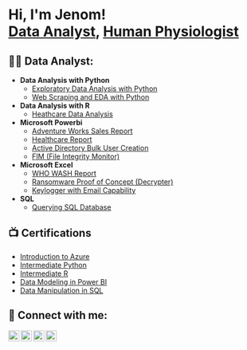<h1>Hi, I'm Jenom! <br/><a href="https://github.com/joshmadakor1">Data Analyst</a>, <a href="https://www.linkedin.com/in/joshmadakor/">Human Physiologist</a>

<h2>👨‍💻 Data Analyst:</h2>

- <b>Data Analysis with Python</b>
  - [Exploratory Data Analysis with Python](https://github.com/Jenom75/Python-Projects/blob/main/Healthcare%20Dataset-by-paul-ibrahim-jenom.ipynb)
  - [Web Scraping and EDA with Python](https://github.com/Jenom75/Python-Web-scraping-and-EDA-by-Ibrahim-Paul-Jenom/blob/main/Paul_Ibrahim_Jenom_Largest_companies_in_the_United_States_by_Revenue_(2024).ipynb)
- <b>Data Analysis with R</b>
  - [Heathcare Data Analysis](https://github.com/Jenom75/Other-Projects/blob/main/R%20%20GROUP%20PRESENTATION(2).R) 
- <b>Microsoft Powerbi</b>
  - [Adventure Works Sales Report](https://app.powerbi.com/groups/6eab2570-7c4f-4c04-a2b8-fc46c0b9ca45/reports/18a75105-0f08-4bd7-91d2-d71bf1d13c3d/f948868d3f284db1b48a?experience=power-bi&clientSideAuth=0)
  - [Healthcare Report](https://app.powerbi.com/groups/6eab2570-7c4f-4c04-a2b8-fc46c0b9ca45/reports/ad87250e-53ca-4830-af35-a6f70d9ae968/c6503d088d86cb209909?experience=power-bi&clientSideAuth=0)
  - [Active Directory Bulk User Creation](https://github.com/joshmadakor1/AD_PS)
  - [FIM (File Integrity Monitor)](https://github.com/joshmadakor1/PowerShell-Integrity-FIM)
- <b>Microsoft Excel</b>
  - [WHO WASH Report](https://github.com/joshmadakor1/EncrypterPOC)
  - [Ransomware Proof of Concept (Decrypter)](https://github.com/joshmadakor1/DecrypterPOC)
  - [Keylogger with Email Capability](https://github.com/joshmadakor1/Key-Logger-With-Email)
- <b>SQL</b>
  - [Querying SQL Database](https://github.com/Jenom75/Other-Projects/blob/main/ibrahim%20paul%20jenom-sql%20assignment.sql)

<h2>📺 Certifications</h2>

- [Introduction to Azure](https://www.datacamp.com/completed/statement-of-accomplishment/course/5935153c662d3e42c8073fe7c216c341081e7005)
- [Intermediate Python](https://www.datacamp.com/completed/statement-of-accomplishment/course/35ded61f2a1258c87ec2ef46e2061f0b6694e4e6)
- [Intermediate R](https://www.datacamp.com/completed/statement-of-accomplishment/course/69cea9080656e4f41ea47e149838e51f75130f1d)
- [Data Modeling in Power BI](https://www.datacamp.com/completed/statement-of-accomplishment/course/d2a80d938ca988684bdf944d2494c59824d839fe)
- [Data Manipulation in SQL](https://www.datacamp.com/completed/statement-of-accomplishment/course/b1eb8c78e98f29d6e46076f329615d0c97d98f68)

<h2> 🤳 Connect with me:</h2>

[<img align="left" alt="JoshMadakor | YouTube" width="22px" src="https://cdn.jsdelivr.net/npm/simple-icons@v3/icons/youtube.svg" />][youtube]
[<img align="left" alt="JoshMadakor | Twitter" width="22px" src="https://cdn.jsdelivr.net/npm/simple-icons@v3/icons/twitter.svg" />][twitter]
[<img align="left" alt="JoshMadakor | LinkedIn" width="22px" src="https://cdn.jsdelivr.net/npm/simple-icons@v3/icons/linkedin.svg" />][linkedin]
[<img align="left" alt="JoshMadakor | Instagram" width="22px" src="https://cdn.jsdelivr.net/npm/simple-icons@v3/icons/instagram.svg" />][instagram]

[twitter]: https://twitter.com/joshmadakor
[youtube]: https://www.youtube.com/c/joshmadakor
[instagram]: https://www.instagram.com/joshmadakor/
[linkedin]: https://linkedin.com/in/joshmadakor

<!--
**joshmadakor1/joshmadakor1** is a ✨ _special_ ✨ repository because its `README.md` (this file) appears on your GitHub profile.

Here are some ideas to get you started:

- 🔭 I’m currently working on ...
- 🌱 I’m currently learning ...
- 👯 I’m looking to collaborate on ...
- 🤔 I’m looking for help with ...
- 💬 Ask me about ...
- 📫 How to reach me: ...
- 😄 Pronouns: ...
- ⚡ Fun fact: ...
-->
